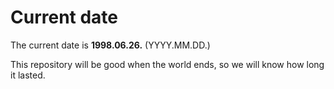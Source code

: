 # Current date

The current date is **1998.06.26.** (YYYY.MM.DD.)

This repository will be good when the world ends, so we will know how long it lasted.
